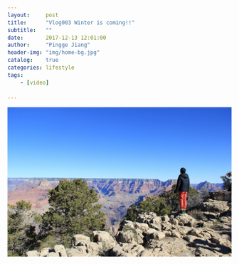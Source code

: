 ```yaml
---
layout:     post
title:      "Vlog003 Winter is coming!!"
subtitle:   ""
date:       2017-12-13 12:01:00
author:     "Pingge Jiang"
header-img: "img/home-bg.jpg"
catalog:    true
categories: lifestyle
tags:
    - [video]

---
```

[![Winter is coming!](/img/home-bg.jpg)](https://www.youtube.com/embed/229wFwbEUsQ "Winter is coming!")
